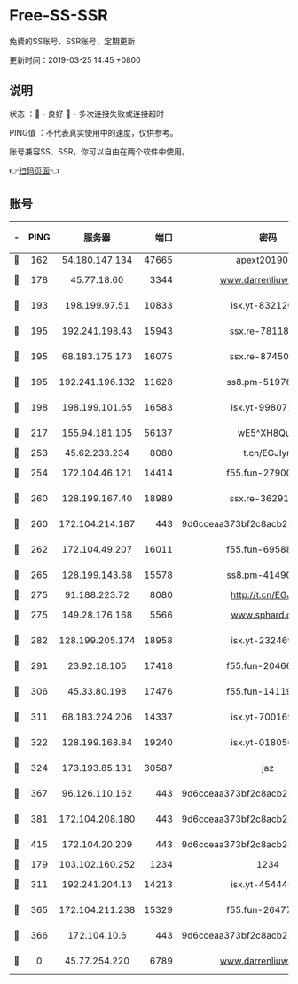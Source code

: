# Free-SS-SSR

免费的SS账号、SSR账号，定期更新

更新时间：2019-03-25 14:45 +0800

## 说明

状态     ：🙂 - 良好 🙁 - 多次连接失败或连接超时

PING值   ：不代表真实使用中的速度，仅供参考。

账号兼容SS、SSR，你可以自由在两个软件中使用。

👉[扫码页面](https://liesauer.github.io/Free-SS-SSR/)👈

## 账号

|-|PING|服务器|端口|密码|加密方式|区域|
|:----:|:----:|:-----:|-----:|:----:|:----:|:----:|
|🙂|162|54.180.147.134|47665|apext2019001|chacha20|KR|
|🙂|178|45.77.18.60|3344|www.darrenliuwei.com|aes-256-cfb|JP|
|🙂|193|198.199.97.51|10833|isx.yt-83212051|aes-256-cfb|US|
|🙂|195|192.241.198.43|15943|ssx.re-78118439|aes-256-cfb|US|
|🙂|195|68.183.175.173|16075|ssx.re-87450800|aes-256-cfb|US|
|🙂|195|192.241.196.132|11628|ss8.pm-51976086|aes-256-cfb|US|
|🙂|198|198.199.101.65|16583|isx.yt-99807237|aes-256-cfb|US|
|🙂|217|155.94.181.105|56137|wE5^XH8Quw|aes-256-cfb|US|
|🙂|253|45.62.233.234|8080|t.cn/EGJIyrl|rc4-md5|CA|
|🙂|254|172.104.46.121|14414|f55.fun-27900052|aes-256-cfb|SG|
|🙂|260|128.199.167.40|18989|ssx.re-36291667|aes-256-cfb|SG|
|🙂|260|172.104.214.187|443|9d6cceaa373bf2c8acb22e60b6a58be6|aes-256-cfb|US|
|🙂|262|172.104.49.207|16011|f55.fun-69588611|aes-256-cfb|SG|
|🙂|265|128.199.143.68|15578|ss8.pm-41490223|aes-256-cfb|SG|
|🙂|275|91.188.223.72|8080|http://t.cn/EGJIyrl|rc4-md5|RU|
|🙂|275|149.28.176.168|5566|www.sphard.com|aes-256-cfb|AU|
|🙂|282|128.199.205.174|18958|isx.yt-23246938|aes-256-cfb|SG|
|🙂|291|23.92.18.105|17418|f55.fun-20466360|aes-256-cfb|US|
|🙂|306|45.33.80.198|17476|f55.fun-14119354|aes-256-cfb|US|
|🙂|311|68.183.224.206|14337|isx.yt-70016969|aes-256-cfb|SG|
|🙂|322|128.199.168.84|19240|isx.yt-01805648|aes-256-cfb|SG|
|🙂|324|173.193.85.131|30587|jaz|aes-256-cfb|US|
|🙂|367|96.126.110.162|443|9d6cceaa373bf2c8acb22e60b6a58be6|aes-256-cfb|US|
|🙂|381|172.104.208.180|443|9d6cceaa373bf2c8acb22e60b6a58be6|aes-256-cfb|US|
|🙂|415|172.104.20.209|443|9d6cceaa373bf2c8acb22e60b6a58be6|aes-256-cfb|US|
|🙂|179|103.102.160.252|1234|1234|rc4-md5|JP|
|🙂|311|192.241.204.13|14213|isx.yt-45444530|aes-256-cfb|US|
|🙂|365|172.104.211.238|15329|f55.fun-26477830|aes-256-cfb|US|
|🙂|366|172.104.10.6|443|9d6cceaa373bf2c8acb22e60b6a58be6|aes-256-cfb|US|
|🙁|0|45.77.254.220|6789|www.darrenliuwei.com|aes-256-cfb|SG|
